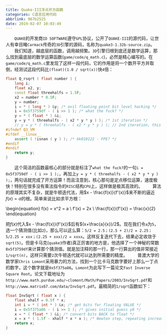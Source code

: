 ```yaml
---
title: Quake-III浮点开方函数
categories: C语言应用代码
abbrlink: 967b2525
date: 2019-02-07 10:03:49
---
```

&emsp;&emsp;`QUAKE`的开发商`ID SOFTWARE`遵守`GPL`协议，公开了`QUAKE-III`的源代码，让世人有幸目睹`Carmack`传奇的`3D`引擎的源码，名称为`quake3-1.32b-source.zip`。
&emsp;&emsp;我们知道，越底层的函数，调用越频繁。`3D`引擎归根到底还是数学运算，那么找到最底层的数学运算函数(`game/code/q_math.c`)，必然是精心编写的。在`game/code/q_math.c`里发现了这样一段代码，它的作用是将一个数开平方并取倒，经测试这段代码比`(float)(1.0 / sqrt(x))`快`4`倍：

``` cpp
float Q_rsqrt ( float number ) {
    long i;
    float x2, y;
    const float threehalfs = 1.5F;
    x2 = number * 0.5F;
    y = number;
    i = * ( long * ) &y; /* evil floating point bit level hacking */
    i = 0x5f3759df - ( i >> 1 ); /* what the fuck? */
    y = * ( float * ) &i;
    y = y * ( threehalfs - ( x2 * y * y ) ); /* 1st iteration */
    // y = y * ( threehalfs - ( x2 * y * y ) ); // 2nd iteration, this can be removed
#ifndef Q3_VM
#ifdef __linux__
    assert ( !isnan ( y ) ); /* bk010122 - FPE? */
#endif
#endif
    return y;
}
```

&emsp;&emsp;这个简洁的函数最核心的部分就是标注了`what the fuck?`的一句`i = 0x5f3759df - ( i >> 1 );`，再加上`y = y * ( threehalfs - ( x2 * y * y ) );`，两句话就完成了开方运算！而且注意到，核心那句是定点移位运算，速度极快！特别在很多没有乘法指令的`RISC`结构`CPU`上，这样做是极其高效的。
&emsp;&emsp;算法的原理其实不复杂，就是牛顿迭代法，用$x - \frac{f(x)}{f'(x)}$来不断的逼近$f(x) = a$的根。简单来说比如求平方根：

\begin{equation}
f(x) = x^2 = a \\
f'(x) = 2x \\
\frac{f(x)}{f'(x)} = \frac{x}{2}
\end{equation}

把$f(x)$代入$x - \frac{f(x)}{f'(x)}$后有$(x+\frac{a}{x})/2$。现在我们令`a`为`5`，选一个猜测值(比如`2`)，那么可以这么算：`5/2 = 2.5；(2.5 + 2)/2 = 2.25；5/2.25 = xxx；(2.25 + xxx)/2 = xxxx`。这样反复迭代下去，结果必定收敛于`sqrt(5)`。但是卡马克(`quake3`作者)真正厉害的地方是，他选择了一个神秘的常数`0x5f3759df`来计算那个猜测值。就是加注释的那一行，那一行算出的值非常接近`1/sqrt(n)`，这样只需要`2`次牛顿迭代就可以达到所需要的精度。
&emsp;&emsp;普渡大学的数学家`Chris Lomont`采用暴力的方法，找到一个比卡马克数字要好上那么一丁点的数字，这个数字就是`0x5f375a86`。`Lomont`为此写下一篇论文`Fast Inverse Square Root`。论文下载地址为`http://www.math.purdue.edu/~clomont/Math/Papers/2003/InvSqrt.pdf`和`http://www.matrix67.com/data/InvSqrt.pdf`。最精简的`1/sqrt`函数如下：

``` cpp
float InvSqrt ( float x ) {
    float xhalf = 0.5f * x;
    int i = * ( int * ) &x; /* get bits for floating VALUE */
    i = 0x5f375a86 - ( i >> 1 ); /* gives initial guess y0 */
    x = * ( float * ) &i; /* convert bits BACK to float */
    x = x * ( 1.5f - xhalf * x * x ); /* Newton step, repeating increases accuracy */
    return x;
}
```